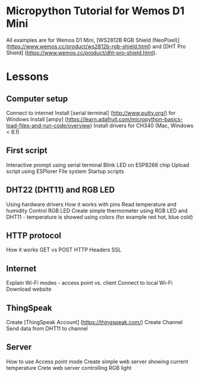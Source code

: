 # Micropython Tutorial for Wemos D1 Mini

All examples are for Wemos D1 Mini, [WS2812B RGB Shield (NeoPixel)] (https://www.wemos.cc/product/ws2812b-rgb-shield.html) and [DHT Pro Shield] (https://www.wemos.cc/product/dht-pro-shield.html).

# Lessons
## Computer setup
Connect to internet
Install [serial terminal] (http://www.putty.org/) for Windows
Install [ampy] (https://learn.adafruit.com/micropython-basics-load-files-and-run-code/overview)
Install drivers for CH340 (Mac, Windows < 8.1)

## First script
Interactive prompt using serial terminal
Blink LED on ESP8266 chip
Upload script using ESPlorer
File system
Startup scripts

## DHT22 (DHT11) and RGB LED
Using hardware drivers
How it works with pins
Read temperature and humidity
Control RGB LED
Create simple thermometer using RGB LED and DHT11 - temperature is showed using colors (for example red hot, blue cold)

## HTTP protocol
How it works
GET vs POST
HTTP Headers
SSL

## Internet
Explain Wi-Fi modes - access point vs. client
Connect to local Wi-Fi
Download website

## ThingSpeak
Create [ThingSpeak Account] (https://thingspeak.com/)
Create Channel
Send data from DHT11 to channel

## Server
How to use Access point mode
Create simple web server showing current temperature
Crete web server controlling RGB light

